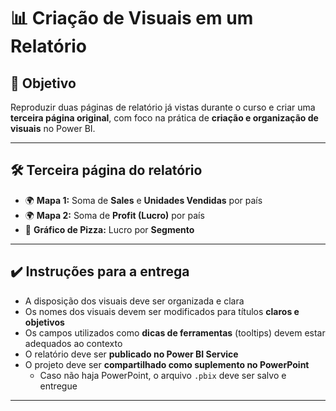 # 📊 Criação de Visuais em um Relatório

## 🎯 Objetivo

Reproduzir duas páginas de relatório já vistas durante o curso e criar uma **terceira página original**, com foco na prática de **criação e organização de visuais** no Power BI.

---

## 🛠️ Terceira página do relatório

- 🌍 **Mapa 1:** Soma de **Sales** e **Unidades Vendidas** por país  
- 🌍 **Mapa 2:** Soma de **Profit (Lucro)** por país  
- 🥧 **Gráfico de Pizza:** Lucro por **Segmento**

---

## ✔️ Instruções para a entrega

- A disposição dos visuais deve ser organizada e clara  
- Os nomes dos visuais devem ser modificados para títulos **claros e objetivos**  
- Os campos utilizados como **dicas de ferramentas** (tooltips) devem estar adequados ao contexto  
- O relatório deve ser **publicado no Power BI Service**  
- O projeto deve ser **compartilhado como suplemento no PowerPoint**  
  - Caso não haja PowerPoint, o arquivo `.pbix` deve ser salvo e entregue

---
